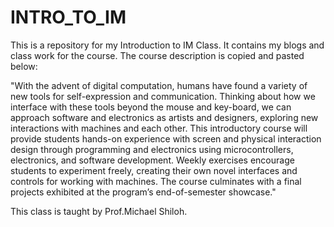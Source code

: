 # INTRO_TO_IM
This is a repository for my Introduction to IM Class. It contains my blogs and class work for the course. 
The course description is copied and pasted below:

"With the advent of digital computation, humans have found a variety of new tools for self-expression and communication. Thinking about how we interface with these tools beyond the mouse and key-board, we can approach software and electronics as artists and designers, exploring new interactions with machines and each other. This introductory course will provide students hands-on experience with screen and physical interaction design through programming and electronics using microcontrollers, electronics, and software development. Weekly exercises encourage students to experiment freely, creating their own novel interfaces and controls for working with machines. The course culminates with a final projects exhibited at the program’s end-of-semester showcase."

This class is taught by Prof.Michael Shiloh.
